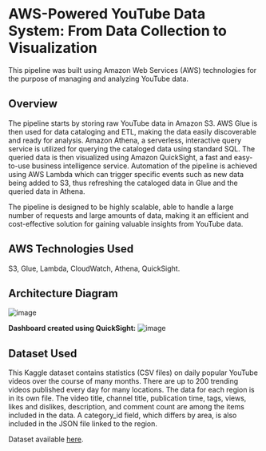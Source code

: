 # AWS-Powered YouTube Data System: From Data Collection to Visualization

This pipeline was built using Amazon Web Services (AWS) technologies for the purpose of managing and analyzing YouTube data. 

## Overview

The pipeline starts by storing raw YouTube data in Amazon S3. AWS Glue is then used for data cataloging and ETL, making the data easily discoverable and ready for analysis. Amazon Athena, a serverless, interactive query service is utilized for querying the cataloged data using standard SQL. The queried data is then visualized using Amazon QuickSight, a fast and easy-to-use business intelligence service. Automation of the pipeline is achieved using AWS Lambda which can trigger specific events such as new data being added to S3, thus refreshing the cataloged data in Glue and the queried data in Athena. 

The pipeline is designed to be highly scalable, able to handle a large number of requests and large amounts of data, making it an efficient and cost-effective solution for gaining valuable insights from YouTube data.

## AWS Technologies Used
S3, Glue, Lambda, CloudWatch, Athena, QuickSight.

## Architecture Diagram
![image](https://user-images.githubusercontent.com/88837594/212792802-b45fa449-8206-4d7a-a69b-7bffb647b853.png)

**Dashboard created using QuickSight:**
![image](https://user-images.githubusercontent.com/88837594/212791517-7788a93f-c224-4919-9a52-87d9b5adede5.png)

## Dataset Used
This Kaggle dataset contains statistics (CSV files) on daily popular YouTube videos over the course of many months. There are up to 200 trending videos published every day for many locations. The data for each region is in its own file. The video title, channel title, publication time, tags, views, likes and dislikes, description, and comment count are among the items included in the data. A category_id field, which differs by area, is also included in the JSON file linked to the region.

Dataset available [here](https://www.kaggle.com/datasets/datasnaek/youtube-new).
